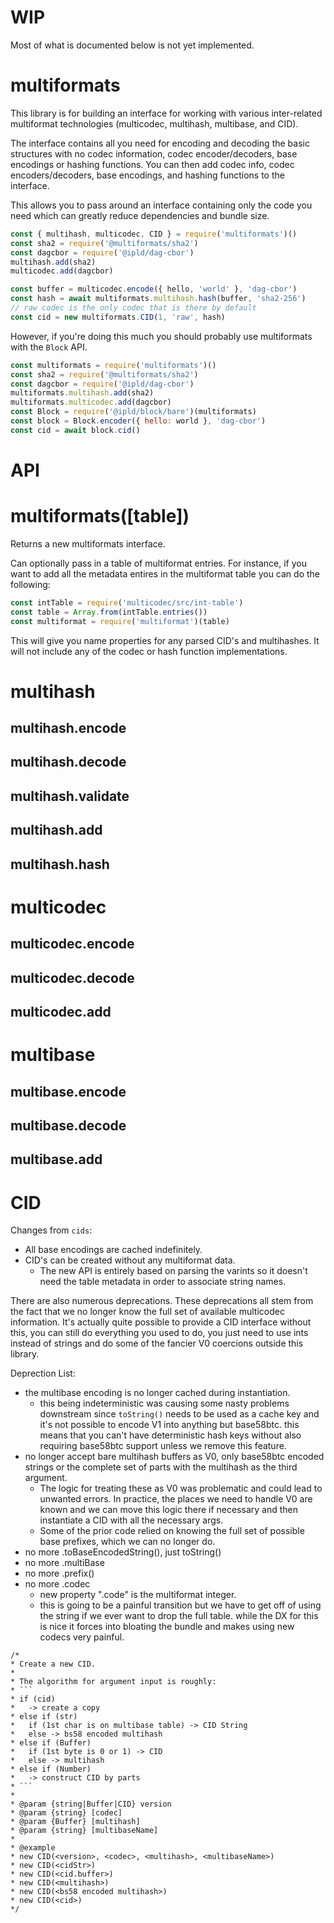 # WIP

Most of what is documented below is not yet implemented.

# multiformats

This library is for building an interface for working with various
inter-related multiformat technologies (multicodec, multihash, multibase,
and CID).

The interface contains all you need for encoding and decoding the basic
structures with no codec information, codec encoder/decoders, base encodings
or hashing functions. You can then add codec info, codec encoders/decoders,
base encodings, and hashing functions to the interface.

This allows you to pass around an interface containing only the code you need
which can greatly reduce dependencies and bundle size.

```js
const { multihash, multicodec, CID } = require('multiformats')()
const sha2 = require('@multiformats/sha2')
const dagcbor = require('@ipld/dag-cbor')
multihash.add(sha2)
multicodec.add(dagcbor)

const buffer = multicodec.encode({ hello, 'world' }, 'dag-cbor')
const hash = await multiformats.multihash.hash(buffer, 'sha2-256')
// raw codec is the only codec that is there by default
const cid = new multiformats.CID(1, 'raw', hash)
```

However, if you're doing this much you should probably use multiformats
with the `Block` API.

```js
const multiformats = require('multiformats')()
const sha2 = require('@multiformats/sha2')
const dagcbor = require('@ipld/dag-cbor')
multiformats.multihash.add(sha2)
multiformats.multicodec.add(dagcbor)
const Block = require('@ipld/block/bare')(multiformats)
const block = Block.encoder({ hello: world }, 'dag-cbor')
const cid = await block.cid()
```

# API

# multiformats([table])

Returns a new multiformats interface.

Can optionally pass in a table of multiformat entries. For instance,
if you want to add all the metadata entires in the multiformat table
you can do the following:

```js
const intTable = require('multicodec/src/int-table')
const table = Array.from(intTable.entries())
const multiformat = require('multiformat')(table)
```

This will give you name properties for any parsed CID's and multihashes.
It will not include any of the codec or hash function implementations.

# multihash

## multihash.encode

## multihash.decode

## multihash.validate

## multihash.add

## multihash.hash

# multicodec

## multicodec.encode

## multicodec.decode

## multicodec.add

# multibase

## multibase.encode

## multibase.decode

## multibase.add

# CID

Changes from `cids`:

* All base encodings are cached indefinitely.
* CID's can be created without any multiformat data.
  * The new API is entirely based on parsing the varints
    so it doesn't need the table metadata in order to associate
    string names.

There are also numerous deprecations. These deprecations all stem from the
fact that we no longer know the full set of available multicodec information.
It's actually quite possible to provide a CID interface without this, you can
still do everything you used to do, you just need to use ints instead of strings
and do some of the fancier V0 coercions outside this library.

Deprection List:
  * the multibase encoding is no longer cached during instantiation.
    * this being indeterministic was causing some nasty problems downstream
      since `toString()` needs to be used as a cache key and it's not possible
      to encode V1 into anything but base58btc. this means that you can't have
      deterministic hash keys without also requiring base58btc support unless
      we remove this feature.
  * no longer accept bare multihash buffers as V0, only base58btc encoded strings
    or the complete set of parts with the multihash as the third argument.
    * The logic for treating these as V0 was problematic and could lead to
      unwanted errors. In practice, the places we need to handle V0 are known
      and we can move this logic there if necessary and then instantiate a CID
      with all the necessary args.
    * Some of the prior code relied on knowing the full set of possible base
      prefixes, which we can no longer do.
  * no more .toBaseEncodedString(), just toString()
  * no more .multiBase
  * no more .prefix()
  * no more .codec
    * new property ".code" is the multiformat integer.
    * this is going to be a painful transition but we have to get off of using
      the string if we ever want to drop the full table. while the DX for this is
      nice it forces into bloating the bundle and makes using new codecs very
      painful.

```
/*
* Create a new CID.
*
* The algorithm for argument input is roughly:
* ```
* if (cid)
*   -> create a copy
* else if (str)
*   if (1st char is on multibase table) -> CID String
*   else -> bs58 encoded multihash
* else if (Buffer)
*   if (1st byte is 0 or 1) -> CID
*   else -> multihash
* else if (Number)
*   -> construct CID by parts
* ```
*
* @param {string|Buffer|CID} version
* @param {string} [codec]
* @param {Buffer} [multihash]
* @param {string} [multibaseName]
*
* @example
* new CID(<version>, <codec>, <multihash>, <multibaseName>)
* new CID(<cidStr>)
* new CID(<cid.buffer>)
* new CID(<multihash>)
* new CID(<bs58 encoded multihash>)
* new CID(<cid>)
*/
```

